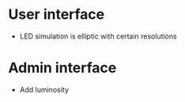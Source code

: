 # User interface

- LED simulation is elliptic with certain resolutions

# Admin interface

- Add luminosity
